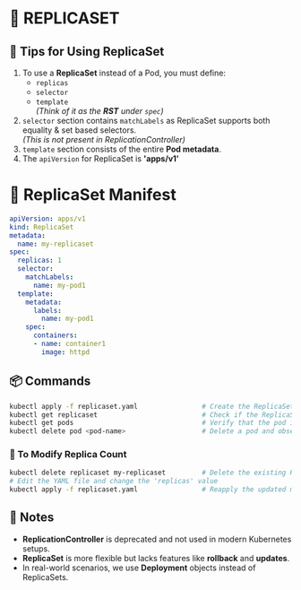# 🔁 REPLICASET
## 📌 Tips for Using ReplicaSet

1. To use a **ReplicaSet** instead of a Pod, you must define:
   - `replicas`
   - `selector`
   - `template`  
   _(Think of it as the **RST** under `spec`)_
2. `selector` section contains `matchLabels` as ReplicaSet supports both equality & set based selectors. <br>
   _(This is not present in ReplicationController)_
4. `template` section consists of the entire **Pod metadata**.
5. The `apiVersion` for ReplicaSet is **'apps/v1'**

# 🔁 ReplicaSet Manifest

```yaml
apiVersion: apps/v1
kind: ReplicaSet
metadata:
  name: my-replicaset
spec:
  replicas: 1
  selector:
    matchLabels:
      name: my-pod1
  template:
    metadata:
      labels:
        name: my-pod1
    spec:
      containers:
      - name: container1
        image: httpd
```

## 📦 Commands

```sh
kubectl apply -f replicaset.yaml                # Create the ReplicaSet
kubectl get replicaset                          # Check if the ReplicaSet is created
kubectl get pods                                # Verify that the pod is running
kubectl delete pod <pod-name>                   # Delete a pod and observe auto-replacement
```

### 🔧 To Modify Replica Count

```sh
kubectl delete replicaset my-replicaset         # Delete the existing ReplicaSet
# Edit the YAML file and change the 'replicas' value
kubectl apply -f replicaset.yaml                # Reapply the updated manifest
```

## 📝 Notes

- **ReplicationController** is deprecated and not used in modern Kubernetes setups.
- **ReplicaSet** is more flexible but lacks features like **rollback** and **updates**.
- In real-world scenarios, we use **Deployment** objects instead of ReplicaSets.














